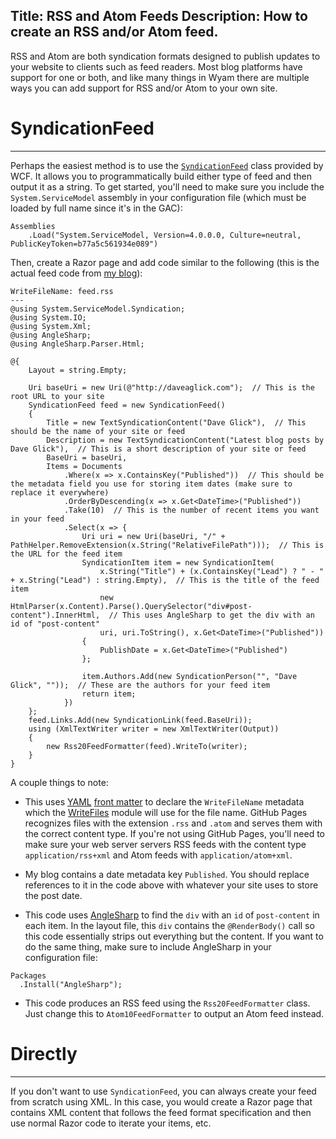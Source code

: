 Title: RSS and Atom Feeds
Description: How to create an RSS and/or Atom feed.
---
RSS and Atom are both syndication formats designed to publish updates to your website to clients such as feed readers. Most blog platforms have support for one or both, and like many things in Wyam there are multiple ways you can add support for RSS and/or Atom to your own site.

# SyndicationFeed
---

Perhaps the easiest method is to use the [`SyndicationFeed`](https://msdn.microsoft.com/en-us/library/system.servicemodel.syndication.syndicationfeed.aspx) class provided by WCF. It allows you to programmatically build either type of feed and then output it as a string. To get started, you'll need to make sure you include the `System.ServiceModel` assembly in your configuration file (which must be loaded by full name since it's in the GAC):

```
Assemblies
    .Load("System.ServiceModel, Version=4.0.0.0, Culture=neutral, PublicKeyToken=b77a5c561934e089")
```

Then, create a Razor page and add code similar to the following (this is the actual feed code from [my blog](http://daveaglick.com)):

```
WriteFileName: feed.rss
---
@using System.ServiceModel.Syndication; 
@using System.IO;
@using System.Xml;
@using AngleSharp;
@using AngleSharp.Parser.Html;

@{
	Layout = string.Empty;
	
	Uri baseUri = new Uri(@"http://daveaglick.com");  // This is the root URL to your site
    SyndicationFeed feed = new SyndicationFeed()
    {
        Title = new TextSyndicationContent("Dave Glick"),  // This should be the name of your site or feed
        Description = new TextSyndicationContent("Latest blog posts by Dave Glick"),  // This is a short description of your site or feed
        BaseUri = baseUri,
        Items = Documents
            .Where(x => x.ContainsKey("Published"))  // This should be the metadata field you use for storing item dates (make sure to replace it everywhere)
            .OrderByDescending(x => x.Get<DateTime>("Published"))
            .Take(10)  // This is the number of recent items you want in your feed
            .Select(x => {             
                Uri uri = new Uri(baseUri, "/" + PathHelper.RemoveExtension(x.String("RelativeFilePath")));  // This is the URL for the feed item
                SyndicationItem item = new SyndicationItem(
                    x.String("Title") + (x.ContainsKey("Lead") ? " - " + x.String("Lead") : string.Empty),  // This is the title of the feed item
                    new HtmlParser(x.Content).Parse().QuerySelector("div#post-content").InnerHtml,  // This uses AngleSharp to get the div with an id of "post-content"
                    uri, uri.ToString(), x.Get<DateTime>("Published"))
                {
                    PublishDate = x.Get<DateTime>("Published")
                };

                item.Authors.Add(new SyndicationPerson("", "Dave Glick", ""));  // These are the authors for your feed item
                return item;
            })
    };
    feed.Links.Add(new SyndicationLink(feed.BaseUri));
    using (XmlTextWriter writer = new XmlTextWriter(Output))
    {
        new Rss20FeedFormatter(feed).WriteTo(writer);
    }        
}
```

A couple things to note:
  - This uses [YAML](/modules/yaml) [front matter](/modules/frontmatter) to declare the `WriteFileName` metadata which the [WriteFiles](/modules/writefiles) module will use for the file name. GitHub Pages recognizes files with the extension `.rss` and `.atom` and serves them with the correct content type. If you're not using GitHub Pages, you'll need to make sure your web server servers RSS feeds with the content type `application/rss+xml` and Atom feeds with `application/atom+xml`.
  
  - My blog contains a date metadata key `Published`. You should replace references to it in the code above with whatever your site uses to store the post date.
  
  - This code uses [AngleSharp](https://github.com/FlorianRappl/AngleSharp) to find the `div` with an `id` of `post-content` in each item. In the layout file, this `div` contains the `@RenderBody()` call so this code essentially strips out everything but the content. If you want to do the same thing, make sure to include AngleSharp in your configuration file:
  
  ```
  Packages
	.Install("AngleSharp");
  ```
  
  - This code produces an RSS feed using the `Rss20FeedFormatter` class. Just change this to `Atom10FeedFormatter` to output an Atom feed instead.
  
# Directly
---

If you don't want to use `SyndicationFeed`, you can always create your feed from scratch using XML. In this case, you would create a Razor page that contains XML content that follows the feed format specification and then use normal Razor code to iterate your items, etc.
